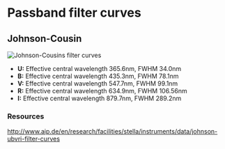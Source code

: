 # Passband filter curves

## Johnson-Cousin

![Johnson-Cousins filter curves](johnson-cousin/johnson-cousins.png)

* **U:** Effective central wavelength 365.6nm, FWHM 34.0nm
* **B:** Effective central wavelength 435.3nm, FWHM 78.1nm
* **V:** Effective central wavelength 547.7nm, FWHM 99.1nm
* **R:** Effective central wavelength 634.9nm, FWHM 106.56nm
* **I:** Effective central wavelength 879.7nm, FWHM 289.2nm

### Resources

http://www.aip.de/en/research/facilities/stella/instruments/data/johnson-ubvri-filter-curves
